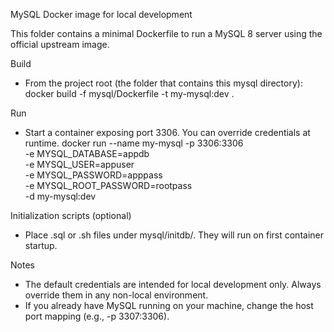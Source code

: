 MySQL Docker image for local development

This folder contains a minimal Dockerfile to run a MySQL 8 server using the official upstream image.

Build
- From the project root (the folder that contains this mysql directory):
  docker build -f mysql/Dockerfile -t my-mysql:dev .

Run
- Start a container exposing port 3306. You can override credentials at runtime.
  docker run --name my-mysql -p 3306:3306 \
    -e MYSQL_DATABASE=appdb \
    -e MYSQL_USER=appuser \
    -e MYSQL_PASSWORD=apppass \
    -e MYSQL_ROOT_PASSWORD=rootpass \
    -d my-mysql:dev

Initialization scripts (optional)
- Place .sql or .sh files under mysql/initdb/. They will run on first container startup.

Notes
- The default credentials are intended for local development only. Always override them in any non-local environment.
- If you already have MySQL running on your machine, change the host port mapping (e.g., -p 3307:3306).
